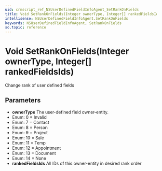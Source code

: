 ```yaml
---
uid: crmscript_ref_NSUserDefinedFieldInfoAgent_SetRankOnFields
title: Void SetRankOnFields(Integer ownerType, Integer[] rankedFieldsIds)
intellisense: NSUserDefinedFieldInfoAgent.SetRankOnFields
keywords: NSUserDefinedFieldInfoAgent, SetRankOnFields
so.topic: reference
---
```


# Void SetRankOnFields(Integer ownerType, Integer[] rankedFieldsIds)

Change rank of user defined fields

## Parameters

* **ownerType** The user-defined field owner-entity.
* Enum: 0 = Invalid 
* Enum: 7 = Contact 
* Enum: 8 = Person 
* Enum: 9 = Project 
* Enum: 10 = Sale 
* Enum: 11 = Temp 
* Enum: 12 = Appointment 
* Enum: 13 = Document 
* Enum: 14 = None 
* **rankedFieldsIds** All IDs of this owner-entity in desired rank order
